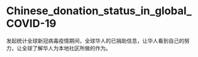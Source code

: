 # Chinese_donation_status_in_global_COVID-19
发起统计全球新冠病毒疫情期间，全球华人的已捐助信息，让华人看到自己的努力，让全球了解华人为本地社区所做的作为。
